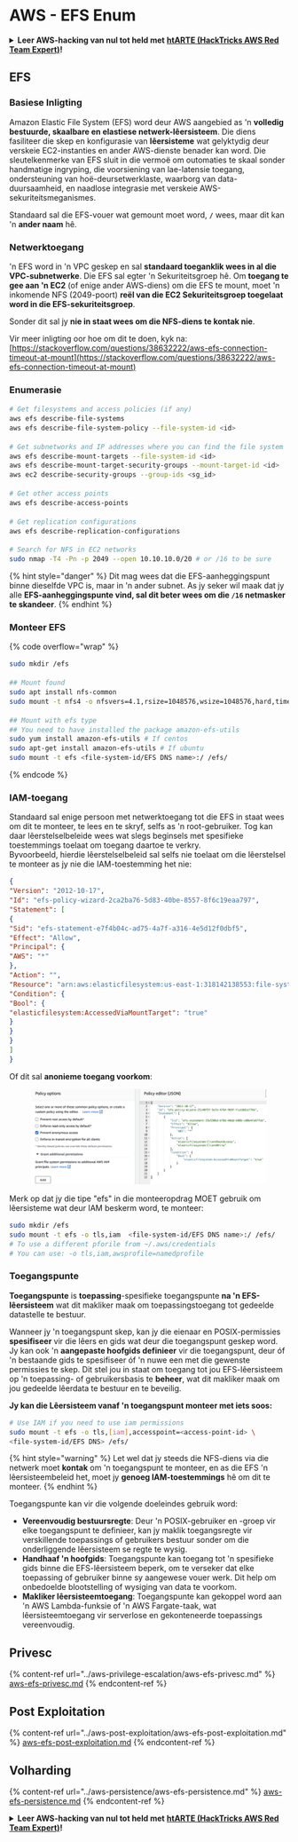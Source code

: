 # AWS - EFS Enum

<details>

<summary><strong>Leer AWS-hacking van nul tot held met</strong> <a href="https://training.hacktricks.xyz/courses/arte"><strong>htARTE (HackTricks AWS Red Team Expert)</strong></a><strong>!</strong></summary>

Ander maniere om HackTricks te ondersteun:

* As jy jou **maatskappy geadverteer wil sien in HackTricks** of **HackTricks in PDF wil aflaai**, kyk na die [**SUBSCRIPTION PLANS**](https://github.com/sponsors/carlospolop)!
* Kry die [**amptelike PEASS & HackTricks swag**](https://peass.creator-spring.com)
* Ontdek [**The PEASS Family**](https://opensea.io/collection/the-peass-family), ons versameling van eksklusiewe [**NFTs**](https://opensea.io/collection/the-peass-family)
* **Sluit aan by die** 💬 [**Discord-groep**](https://discord.gg/hRep4RUj7f) of die [**telegram-groep**](https://t.me/peass) of **volg** ons op **Twitter** 🐦 [**@hacktricks_live**](https://twitter.com/hacktricks_live)**.**
* **Deel jou hacking-truuks deur PR's in te dien by die** [**HackTricks**](https://github.com/carlospolop/hacktricks) en [**HackTricks Cloud**](https://github.com/carlospolop/hacktricks-cloud) github-repos.

</details>

## EFS

### Basiese Inligting

Amazon Elastic File System (EFS) word deur AWS aangebied as 'n **volledig bestuurde, skaalbare en elastiese netwerk-lêersisteem**. Die diens fasiliteer die skep en konfigurasie van **lêersisteme** wat gelyktydig deur verskeie EC2-instanties en ander AWS-dienste benader kan word. Die sleutelkenmerke van EFS sluit in die vermoë om outomaties te skaal sonder handmatige ingryping, die voorsiening van lae-latensie toegang, ondersteuning van hoë-deursetwerklaste, waarborg van data-duursaamheid, en naadlose integrasie met verskeie AWS-sekuriteitsmeganismes.

Standaard sal die EFS-vouer wat gemount moet word, **`/`** wees, maar dit kan 'n **ander naam** hê.

### Netwerktoegang

'n EFS word in 'n VPC geskep en sal **standaard toeganklik wees in al die VPC-subnetwerke**. Die EFS sal egter 'n Sekuriteitsgroep hê. Om **toegang te gee aan 'n EC2** (of enige ander AWS-diens) om die EFS te mount, moet 'n inkomende NFS (2049-poort) **reël van die EC2 Sekuriteitsgroep toegelaat word in die EFS-sekuriteitsgroep**.

Sonder dit sal jy **nie in staat wees om die NFS-diens te kontak nie**.

Vir meer inligting oor hoe om dit te doen, kyk na: [https://stackoverflow.com/questions/38632222/aws-efs-connection-timeout-at-mount](https://stackoverflow.com/questions/38632222/aws-efs-connection-timeout-at-mount)

### Enumerasie
```bash
# Get filesystems and access policies (if any)
aws efs describe-file-systems
aws efs describe-file-system-policy --file-system-id <id>

# Get subnetworks and IP addresses where you can find the file system
aws efs describe-mount-targets --file-system-id <id>
aws efs describe-mount-target-security-groups --mount-target-id <id>
aws ec2 describe-security-groups --group-ids <sg_id>

# Get other access points
aws efs describe-access-points

# Get replication configurations
aws efs describe-replication-configurations

# Search for NFS in EC2 networks
sudo nmap -T4 -Pn -p 2049 --open 10.10.10.0/20 # or /16 to be sure
```
{% hint style="danger" %}
Dit mag wees dat die EFS-aanheggingspunt binne dieselfde VPC is, maar in 'n ander subnet. As jy seker wil maak dat jy alle **EFS-aanheggingspunte vind, sal dit beter wees om die `/16` netmasker te skandeer**.
{% endhint %}

### Monteer EFS

{% code overflow="wrap" %}
```bash
sudo mkdir /efs

## Mount found
sudo apt install nfs-common
sudo mount -t nfs4 -o nfsvers=4.1,rsize=1048576,wsize=1048576,hard,timeo=600,retrans=2,noresvport <IP>:/ /efs

## Mount with efs type
## You need to have installed the package amazon-efs-utils
sudo yum install amazon-efs-utils # If centos
sudo apt-get install amazon-efs-utils # If ubuntu
sudo mount -t efs <file-system-id/EFS DNS name>:/ /efs/
```
{% endcode %}

### IAM-toegang

Standaard sal enige persoon met netwerktoegang tot die EFS in staat wees om dit te monteer, te lees en te skryf, selfs as 'n root-gebruiker. Tog kan daar lêerstelselbeleide wees wat slegs beginsels met spesifieke toestemmings toelaat om toegang daartoe te verkry.\
Byvoorbeeld, hierdie lêerstelselbeleid sal selfs nie toelaat om die lêerstelsel te monteer as jy nie die IAM-toestemming het nie:
```json
{
"Version": "2012-10-17",
"Id": "efs-policy-wizard-2ca2ba76-5d83-40be-8557-8f6c19eaa797",
"Statement": [
{
"Sid": "efs-statement-e7f4b04c-ad75-4a7f-a316-4e5d12f0dbf5",
"Effect": "Allow",
"Principal": {
"AWS": "*"
},
"Action": "",
"Resource": "arn:aws:elasticfilesystem:us-east-1:318142138553:file-system/fs-0ab66ad201b58a018",
"Condition": {
"Bool": {
"elasticfilesystem:AccessedViaMountTarget": "true"
}
}
}
]
}
```
Of dit sal **anonieme toegang voorkom**:

<figure><img src="../../../.gitbook/assets/image (3) (6).png" alt=""><figcaption></figcaption></figure>

Merk op dat jy die tipe "efs" in die monteeropdrag MOET gebruik om lêersisteme wat deur IAM beskerm word, te monteer:
```bash
sudo mkdir /efs
sudo mount -t efs -o tls,iam  <file-system-id/EFS DNS name>:/ /efs/
# To use a different pforile from ~/.aws/credentials
# You can use: -o tls,iam,awsprofile=namedprofile
```
### Toegangspunte

**Toegangspunte** is **toepassing**-spesifieke toegangspunte **na 'n EFS-lêersisteem** wat dit makliker maak om toepassingstoegang tot gedeelde datastelle te bestuur.

Wanneer jy 'n toegangspunt skep, kan jy die eienaar en POSIX-permissies **spesifiseer** vir die lêers en gids wat deur die toegangspunt geskep word. Jy kan ook 'n **aangepaste hoofgids definieer** vir die toegangspunt, deur óf 'n bestaande gids te spesifiseer óf 'n nuwe een met die gewenste permissies te skep. Dit stel jou in staat om toegang tot jou EFS-lêersisteem op 'n toepassing- of gebruikersbasis te **beheer**, wat dit makliker maak om jou gedeelde lêerdata te bestuur en te beveilig.

**Jy kan die Lêersisteem vanaf 'n toegangspunt monteer met iets soos:**
```bash
# Use IAM if you need to use iam permissions
sudo mount -t efs -o tls,[iam],accesspoint=<access-point-id> \
<file-system-id/EFS DNS> /efs/
```
{% hint style="warning" %}
Let wel dat jy steeds die NFS-diens via die netwerk moet **kontak** om 'n toegangspunt te monteer, en as die EFS 'n lêersisteembeleid het, moet jy **genoeg IAM-toestemmings** hê om dit te monteer.
{% endhint %}

Toegangspunte kan vir die volgende doeleindes gebruik word:

* **Vereenvoudig bestuursregte**: Deur 'n POSIX-gebruiker en -groep vir elke toegangspunt te definieer, kan jy maklik toegangsregte vir verskillende toepassings of gebruikers bestuur sonder om die onderliggende lêersisteem se regte te wysig.
* **Handhaaf 'n hoofgids**: Toegangspunte kan toegang tot 'n spesifieke gids binne die EFS-lêersisteem beperk, om te verseker dat elke toepassing of gebruiker binne sy aangewese vouer werk. Dit help om onbedoelde blootstelling of wysiging van data te voorkom.
* **Makliker lêersisteemtoegang**: Toegangspunte kan gekoppel word aan 'n AWS Lambda-funksie of 'n AWS Fargate-taak, wat lêersisteemtoegang vir serverlose en gekonteneerde toepassings vereenvoudig.

## Privesc

{% content-ref url="../aws-privilege-escalation/aws-efs-privesc.md" %}
[aws-efs-privesc.md](../aws-privilege-escalation/aws-efs-privesc.md)
{% endcontent-ref %}

## Post Exploitation

{% content-ref url="../aws-post-exploitation/aws-efs-post-exploitation.md" %}
[aws-efs-post-exploitation.md](../aws-post-exploitation/aws-efs-post-exploitation.md)
{% endcontent-ref %}

## Volharding

{% content-ref url="../aws-persistence/aws-efs-persistence.md" %}
[aws-efs-persistence.md](../aws-persistence/aws-efs-persistence.md)
{% endcontent-ref %}

<details>

<summary><strong>Leer AWS-hacking van nul tot held met</strong> <a href="https://training.hacktricks.xyz/courses/arte"><strong>htARTE (HackTricks AWS Red Team Expert)</strong></a><strong>!</strong></summary>

Ander maniere om HackTricks te ondersteun:

* As jy jou **maatskappy in HackTricks wil adverteer** of **HackTricks in PDF wil aflaai**, kyk na die [**SUBSCRIPTION PLANS**](https://github.com/sponsors/carlospolop)!
* Kry die [**amptelike PEASS & HackTricks-uitrusting**](https://peass.creator-spring.com)
* Ontdek [**The PEASS Family**](https://opensea.io/collection/the-peass-family), ons versameling eksklusiewe [**NFTs**](https://opensea.io/collection/the-peass-family)
* **Sluit aan by die** 💬 [**Discord-groep**](https://discord.gg/hRep4RUj7f) of die [**telegram-groep**](https://t.me/peass) of **volg** ons op **Twitter** 🐦 [**@hacktricks_live**](https://twitter.com/hacktricks_live)**.**
* **Deel jou haktruuks deur PR's in te dien by die** [**HackTricks**](https://github.com/carlospolop/hacktricks) en [**HackTricks Cloud**](https://github.com/carlospolop/hacktricks-cloud) github-opslag.

</details>
